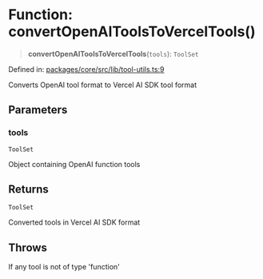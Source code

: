 # Function: convertOpenAIToolsToVercelTools()

> **convertOpenAIToolsToVercelTools**(`tools`): `ToolSet`

Defined in: [packages/core/src/lib/tool-utils.ts:9](https://github.com/GeoDaCenter/openassistant/blob/36f516b8229288259590b2d9dab3b10cbfc3cbfd/packages/core/src/lib/tool-utils.ts#L9)

Converts OpenAI tool format to Vercel AI SDK tool format

## Parameters

### tools

`ToolSet`

Object containing OpenAI function tools

## Returns

`ToolSet`

Converted tools in Vercel AI SDK format

## Throws

If any tool is not of type 'function'

